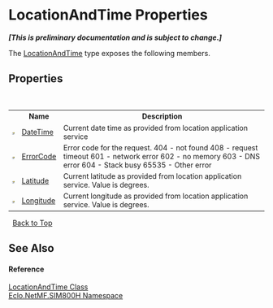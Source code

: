 # LocationAndTime Properties
 _**\[This is preliminary documentation and is subject to change.\]**_

The <a href="T_Eclo_NetMF_SIM800H_LocationAndTime">LocationAndTime</a> type exposes the following members.


## Properties
&nbsp;<table><tr><th></th><th>Name</th><th>Description</th></tr><tr><td>![Public property](media/pubproperty.gif "Public property")</td><td><a href="P_Eclo_NetMF_SIM800H_LocationAndTime_DateTime">DateTime</a></td><td>
Current date time as provided from location application service</td></tr><tr><td>![Public property](media/pubproperty.gif "Public property")</td><td><a href="P_Eclo_NetMF_SIM800H_LocationAndTime_ErrorCode">ErrorCode</a></td><td>
Error code for the request. 404 - not found 408 - request timeout 601 - network error 602 - no memory 603 - DNS error 604 - Stack busy 65535 - Other error</td></tr><tr><td>![Public property](media/pubproperty.gif "Public property")</td><td><a href="P_Eclo_NetMF_SIM800H_LocationAndTime_Latitude">Latitude</a></td><td>
Current latitude as provided from location application service. Value is degrees.</td></tr><tr><td>![Public property](media/pubproperty.gif "Public property")</td><td><a href="P_Eclo_NetMF_SIM800H_LocationAndTime_Longitude">Longitude</a></td><td>
Current longitude as provided from location application service. Value is degrees.</td></tr></table>&nbsp;
<a href="#locationandtime-properties">Back to Top</a>

## See Also


#### Reference
<a href="T_Eclo_NetMF_SIM800H_LocationAndTime">LocationAndTime Class</a><br /><a href="N_Eclo_NetMF_SIM800H">Eclo.NetMF.SIM800H Namespace</a><br />